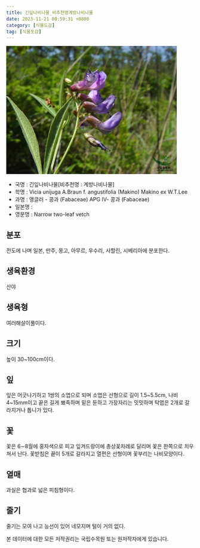 ```yaml
---
title: 긴잎나비나물_비추천명계방나비나물
date: 2023-11-21 00:59:31 +0800
category: [식물도감]
tag: [식물도감]
---
```




![긴잎나비나물[비추천명 : 계방나비나물]](/assets/img/fileUpload/plants/basic/Leguminosae/Vicia/22071/22071_2_th2.jpg)
- 국명 : 긴잎나비나물[비추천명 : 계방나비나물]
- 학명 : Vicia unijuga A.Braun f. angustifolia (Makino) Makino ex W.T.Lee
- 과명 : 앵글러 - 콩과 (Fabaceae) APG Ⅳ- 콩과 (Fabaceae)
- 일본명 : 
- 영문명 : Narrow two-leaf vetch


## 분포
전도에 나며 일본, 만주, 몽고, 아무르, 우수리, 사할린, 시베리아에 분포한다.
## 생육환경
산야
## 생육형
여러해살이풀이다.
## 크기
높이 30~100cm이다.
## 잎
잎은 어긋나기하고 1쌍의 소엽으로 되며 소엽은 선형으로 길이 1.5~5.5cm, 나비 4~15mm이고 끝은 길게 뾰족하며 밑은 둔하고 가장자리는 밋밋하며 탁엽은 2개로 갈라지거나 톱니가 있다.
## 꽃
꽃은 6∼8월에 홍자색으로 피고 잎겨드랑이에 총상꽃차례로 달리며 꽃은 한쪽으로 치우쳐서 난다. 꽃받침은 끝이 5개로 갈라지고 열편은 선형이며 꽃부리는 나비모양이다.
## 열매
과실은 협과로 넓은 피침형이다.
## 줄기
줄기는 모여 나고 능선이 있어 네모지며 털이 거의 없다.






본 데이터에 대한 모든 저작권리는 국립수목원 또는 원저작자에게 있습니다.
